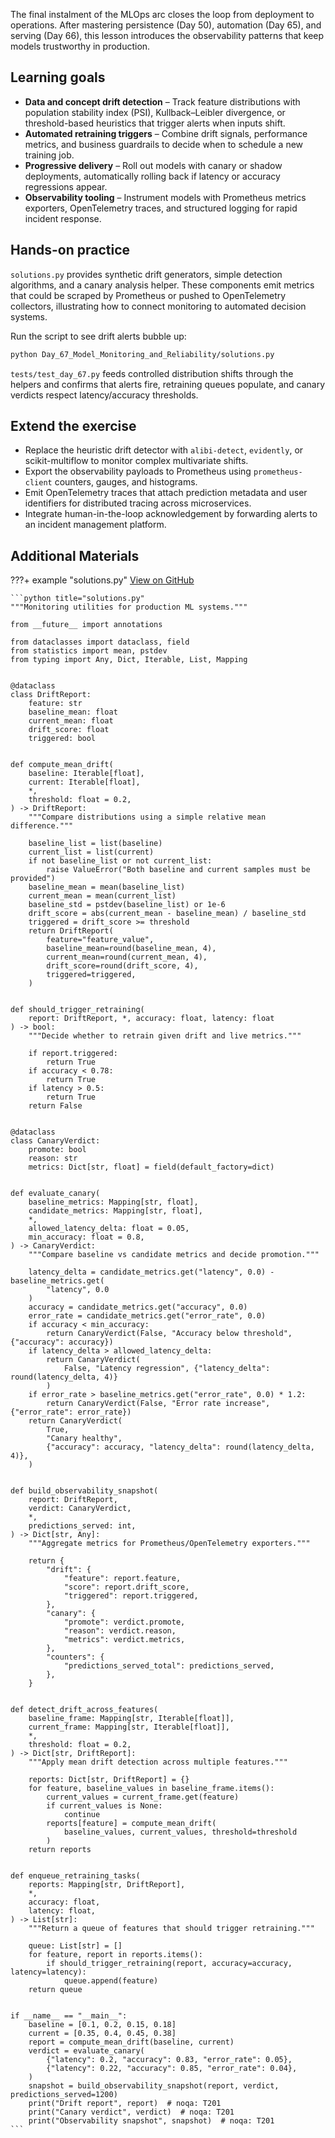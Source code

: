 The final instalment of the MLOps arc closes the loop from deployment to
operations. After mastering persistence (Day 50), automation (Day 65),
and serving (Day 66), this lesson introduces the observability patterns
that keep models trustworthy in production.

## Learning goals

- **Data and concept drift detection** – Track feature distributions with
  population stability index (PSI), Kullback–Leibler divergence, or
  threshold-based heuristics that trigger alerts when inputs shift.
- **Automated retraining triggers** – Combine drift signals, performance
  metrics, and business guardrails to decide when to schedule a new
  training job.
- **Progressive delivery** – Roll out models with canary or shadow
  deployments, automatically rolling back if latency or accuracy
  regressions appear.
- **Observability tooling** – Instrument models with Prometheus metrics
  exporters, OpenTelemetry traces, and structured logging for rapid
  incident response.

## Hands-on practice

`solutions.py` provides synthetic drift generators, simple detection
algorithms, and a canary analysis helper. These components emit metrics
that could be scraped by Prometheus or pushed to OpenTelemetry
collectors, illustrating how to connect monitoring to automated decision
systems.

Run the script to see drift alerts bubble up:

```bash
python Day_67_Model_Monitoring_and_Reliability/solutions.py
```

`tests/test_day_67.py` feeds controlled distribution shifts through the
helpers and confirms that alerts fire, retraining queues populate, and
canary verdicts respect latency/accuracy thresholds.

## Extend the exercise

- Replace the heuristic drift detector with `alibi-detect`, `evidently`,
  or scikit-multiflow to monitor complex multivariate shifts.
- Export the observability payloads to Prometheus using `prometheus- client` counters, gauges, and histograms.
- Emit OpenTelemetry traces that attach prediction metadata and user
  identifiers for distributed tracing across microservices.
- Integrate human-in-the-loop acknowledgement by forwarding alerts to an
  incident management platform.

## Additional Materials

???+ example "solutions.py"
[View on GitHub](https://github.com/saint2706/Coding-For-MBA/blob/main/Day_67_Model_Monitoring_and_Reliability/solutions.py)

````
```python title="solutions.py"
"""Monitoring utilities for production ML systems."""

from __future__ import annotations

from dataclasses import dataclass, field
from statistics import mean, pstdev
from typing import Any, Dict, Iterable, List, Mapping


@dataclass
class DriftReport:
    feature: str
    baseline_mean: float
    current_mean: float
    drift_score: float
    triggered: bool


def compute_mean_drift(
    baseline: Iterable[float],
    current: Iterable[float],
    *,
    threshold: float = 0.2,
) -> DriftReport:
    """Compare distributions using a simple relative mean difference."""

    baseline_list = list(baseline)
    current_list = list(current)
    if not baseline_list or not current_list:
        raise ValueError("Both baseline and current samples must be provided")
    baseline_mean = mean(baseline_list)
    current_mean = mean(current_list)
    baseline_std = pstdev(baseline_list) or 1e-6
    drift_score = abs(current_mean - baseline_mean) / baseline_std
    triggered = drift_score >= threshold
    return DriftReport(
        feature="feature_value",
        baseline_mean=round(baseline_mean, 4),
        current_mean=round(current_mean, 4),
        drift_score=round(drift_score, 4),
        triggered=triggered,
    )


def should_trigger_retraining(
    report: DriftReport, *, accuracy: float, latency: float
) -> bool:
    """Decide whether to retrain given drift and live metrics."""

    if report.triggered:
        return True
    if accuracy < 0.78:
        return True
    if latency > 0.5:
        return True
    return False


@dataclass
class CanaryVerdict:
    promote: bool
    reason: str
    metrics: Dict[str, float] = field(default_factory=dict)


def evaluate_canary(
    baseline_metrics: Mapping[str, float],
    candidate_metrics: Mapping[str, float],
    *,
    allowed_latency_delta: float = 0.05,
    min_accuracy: float = 0.8,
) -> CanaryVerdict:
    """Compare baseline vs candidate metrics and decide promotion."""

    latency_delta = candidate_metrics.get("latency", 0.0) - baseline_metrics.get(
        "latency", 0.0
    )
    accuracy = candidate_metrics.get("accuracy", 0.0)
    error_rate = candidate_metrics.get("error_rate", 0.0)
    if accuracy < min_accuracy:
        return CanaryVerdict(False, "Accuracy below threshold", {"accuracy": accuracy})
    if latency_delta > allowed_latency_delta:
        return CanaryVerdict(
            False, "Latency regression", {"latency_delta": round(latency_delta, 4)}
        )
    if error_rate > baseline_metrics.get("error_rate", 0.0) * 1.2:
        return CanaryVerdict(False, "Error rate increase", {"error_rate": error_rate})
    return CanaryVerdict(
        True,
        "Canary healthy",
        {"accuracy": accuracy, "latency_delta": round(latency_delta, 4)},
    )


def build_observability_snapshot(
    report: DriftReport,
    verdict: CanaryVerdict,
    *,
    predictions_served: int,
) -> Dict[str, Any]:
    """Aggregate metrics for Prometheus/OpenTelemetry exporters."""

    return {
        "drift": {
            "feature": report.feature,
            "score": report.drift_score,
            "triggered": report.triggered,
        },
        "canary": {
            "promote": verdict.promote,
            "reason": verdict.reason,
            "metrics": verdict.metrics,
        },
        "counters": {
            "predictions_served_total": predictions_served,
        },
    }


def detect_drift_across_features(
    baseline_frame: Mapping[str, Iterable[float]],
    current_frame: Mapping[str, Iterable[float]],
    *,
    threshold: float = 0.2,
) -> Dict[str, DriftReport]:
    """Apply mean drift detection across multiple features."""

    reports: Dict[str, DriftReport] = {}
    for feature, baseline_values in baseline_frame.items():
        current_values = current_frame.get(feature)
        if current_values is None:
            continue
        reports[feature] = compute_mean_drift(
            baseline_values, current_values, threshold=threshold
        )
    return reports


def enqueue_retraining_tasks(
    reports: Mapping[str, DriftReport],
    *,
    accuracy: float,
    latency: float,
) -> List[str]:
    """Return a queue of features that should trigger retraining."""

    queue: List[str] = []
    for feature, report in reports.items():
        if should_trigger_retraining(report, accuracy=accuracy, latency=latency):
            queue.append(feature)
    return queue


if __name__ == "__main__":
    baseline = [0.1, 0.2, 0.15, 0.18]
    current = [0.35, 0.4, 0.45, 0.38]
    report = compute_mean_drift(baseline, current)
    verdict = evaluate_canary(
        {"latency": 0.2, "accuracy": 0.83, "error_rate": 0.05},
        {"latency": 0.22, "accuracy": 0.85, "error_rate": 0.04},
    )
    snapshot = build_observability_snapshot(report, verdict, predictions_served=1200)
    print("Drift report", report)  # noqa: T201
    print("Canary verdict", verdict)  # noqa: T201
    print("Observability snapshot", snapshot)  # noqa: T201
```
````
